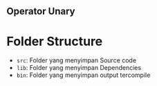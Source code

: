 ## Operator Unary

# Folder Structure

- `src`: Folder yang menyimpan Source code
- `lib`: Folder yang menyimpan Dependencies
- `bin`: Folder yang menyimpan output tercompile
